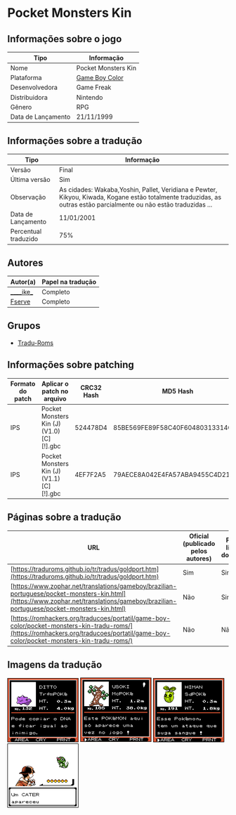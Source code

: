 # Pocket Monsters Kin

## Informações sobre o jogo

| Tipo | Informação |
| ----------- | ----------- |
| Nome | Pocket Monsters Kin |
| Plataforma | [Game Boy Color](../) |
| Desenvolvedora | Game Freak |
| Distribuidora | Nintendo |
| Gênero | RPG |
| Data de Lançamento | 21/11/1999 |

## Informações sobre a tradução

| Tipo | Informação |
| ----------- | ----------- |
| Versão | Final |
| Última versão | Sim |
| Observação | As cidades: Wakaba,Yoshin, Pallet, Veridiana e Pewter, Kikyou, Kiwada, Kogane estão totalmente traduzidas, as outras estão parcialmente ou não estão traduzidas \.\.\. |
| Data de Lançamento | 11/01/2001 |
| Percentual traduzido | 75% |

## Autores

| Autor(a) | Papel na tradução |
| ----------- | ----------- |
| [\_\_\_\_ike\_](../../../autores/ike/) | Completo |
| [Fserve](../../../autores/fserve/) | Completo |

## Grupos

* [Tradu\-Roms](../../../grupos/tradu-roms/)

## Informações sobre patching

| Formato do patch | Aplicar o patch no arquivo | CRC32 Hash | MD5 Hash |
| ----------- | ----------- | ----------- | ----------- |
| IPS | Pocket Monsters Kin \(J\) \(V1\.0\) \[C\]\[\!\]\.gbc | 524478D4 | 85BE569FE89F58C40F60480313314C67 |
| IPS | Pocket Monsters Kin \(J\) \(V1\.1\) \[C\]\[\!\]\.gbc | 4EF7F2A5 | 79AECE8A042E4FA57ABA9455C4D21A97 |

## Páginas sobre a tradução

| URL | Oficial (publicado pelos autores) | Possuí link de download |
| ----------- | ----------- | ----------- |
| [https://traduroms.github.io/tr/tradus/goldport.htm](https://traduroms.github.io/tr/tradus/goldport.htm) | Sim | Sim |
| [https://www.zophar.net/translations/gameboy/brazilian-portuguese/pocket-monsters-kin.html](https://www.zophar.net/translations/gameboy/brazilian-portuguese/pocket-monsters-kin.html) | Não | Sim |
| [https://romhackers.org/traducoes/portatil/game-boy-color/pocket-monsters-kin-tradu-roms/](https://romhackers.org/traducoes/portatil/game-boy-color/pocket-monsters-kin-tradu-roms/) | Não | Não |

## Imagens da tradução

![Imagem de exemplo da tradução 1](1.png)
![Imagem de exemplo da tradução 2](2.png)
![Imagem de exemplo da tradução 3](3.png)
![Imagem de exemplo da tradução 4](4.png)